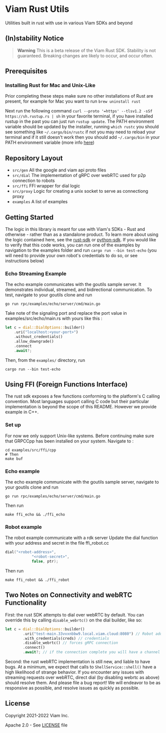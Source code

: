 # Viam Rust Utils
Utilities built in rust with use in various Viam SDKs and beyond

## (In)stability Notice

> **Warning**
> This is a beta release of the Viam Rust SDK. Stability is not guaranteed. Breaking changes are likely to occur, and occur often.


## Prerequisites

### Installing Rust for Mac and Unix-Like
Prior completing these steps make sure no other installations of Rust are present, for example for Mac you want to run `brew uninstall rust`

Next run the following command `curl --proto '=https' --tlsv1.2 -sSf https://sh.rustup.rs | sh` in your favorite terminal, if you have installed rustup in the past you can just run `rustup update`. The PATH environment variable should be updated by the installer, running `which rustc` you should see something like `~/.cargo/bin/rustc` if not you may need to reload your terminal and if it still doesn't work then you should add `~/.cargo/bin` in your PATH environment variable (more info [here](https://www.rust-lang.org/tools/install))


## Repository Layout
- `src/gen` All the google and viam api proto files
- `src/dial` The implementation of gRPC over webRTC used for p2p connection to robots
- `src/ffi` FFI wrapper for dial logic
- `src/proxy` Logic for creating a unix socket to serve as connectiong proxy
- `examples` A list of examples

## Getting Started
The logic in this library is meant for use with Viam's SDKs - Rust and otherwise - rather than as a standalone product. To learn more about using the logic contained here, see the [rust-sdk](https://www.github.com/viamrobots/viam-rust-sdk) or [python-sdk](https://www.github.com/viamrobots/viam-python-sdk). 
If you would like to verify that this code works, you can run one of the examples by navigation to the examples folder and run `cargo run --bin test-echo` (you will need to provide your own robot's credentials to do so, or see instructions below)

### Echo Streaming Example
The echo example communicates with the goutils sample server. It demonstrates individual, streamed, and bidirectional communication. To test, navigate to your goutils clone and run

``` shell
go run rpc/examples/echo/server/cmd/main.go
```
Take note of the signaling port and replace the port value in examples/src/echo/main.rs with yours like this :

``` rust
let c = dial::DialOptions::builder()
    .uri("localhost:<your-port>")
    .without_credentials()
    .allow_downgrade()
    .connect
    .await?;
```
Then, from the `examples/` directory, run 

``` shell
cargo run --bin test-echo
```

## Using FFI (Foreign Functions Interface)
The rust sdk exposes a few functions conforming to the platform's C calling convention. Most languages support calling C code but their particular implementation is beyond the scope of this README. However we provide example in C++.

### Set up
For now we only support Unix-like systems. Before continuing make sure that GRPCCpp has been installed on your system.
Navigate to :

``` shell
cd examples/src/ffi/cpp
# Then
make buf
```

### Echo example
The echo example communicate with the goutils sample server, navigate to your goutils clone and run

``` shell
go run rpc/examples/echo/server/cmd/main.go
```

Then run 

``` shell
make ffi_echo && ./ffi_echo
```

### Robot example
The robot example communicate with a rdk server
Update the dial function with your address and secret in the file ffi_robot.cc

``` c++
dial("<robot-address>",
            "<robot-secret>",
            false, ptr);
```
Then run 

``` shell
make ffi_robot && ./ffi_robot
```

## Two Notes on Connectivity and webRTC Functionality
First: the rust SDK attempts to dial over webRTC by default. You can override this by calling `disable_webrtc()` on the dial builder, like so:

``` rust
let c = dial::DialOptions::builder()
        .uri("test-main.33vvxnbbw9.local.viam.cloud:8080") // Robot address
        .with_credentials(creds) // credentials
        .disable_webrtc() // forces gRPC connection
        .connect()
        .await?; // if the connection complete you will have a channel otherwise an error
```

Second: the rust webRTC implementation is still new, and liable to have bugs. At a minimum, we expect that calls to `ShellService::shell()` have a high likelihood of strange behavior. If you encounter any issues with streaming requests over webRTC, direct dial (by disabling webrtc as above) should resolve them. And please file a bug report! We will endeavor to be as responsive as possible, and resolve issues as quickly as possible.

## License 
Copyright 2021-2022 Viam Inc.

Apache 2.0 - See [LICENSE](https://github.com/viamrobotics/rust-utils/blob/main/LICENSE) file
